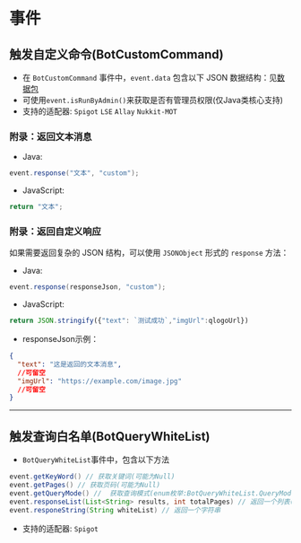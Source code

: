 # 事件

## 触发自定义命令(BotCustomCommand)
- 在 `BotCustomCommand` 事件中，`event.data` 包含以下 JSON 数据结构：见[数据包](DataPack.md/#botcustomcommand)
- 可使用`event.isRunByAdmin()`来获取是否有管理员权限(仅Java类核心支持)
- 支持的适配器: `Spigot` `LSE` `Allay` `Nukkit-MOT`

### 附录：返回文本消息
- Java:
```java 
event.response("文本", "custom");
```

- JavaScript:
```javascript
return "文本";
```

### 附录：返回自定义响应

如果需要返回复杂的 JSON 结构，可以使用 `JSONObject` 形式的 `response` 方法：

- Java:
```java 
event.response(responseJson, "custom");
```

- JavaScript:
```javascript
return JSON.stringify({"text": `测试成功`,"imgUrl":qlogoUrl})
```

- responseJson示例：
```json
{
  "text": "这是返回的文本消息",
  //可留空
  "imgUrl": "https://example.com/image.jpg"
  //可留空
}
```

---


## 触发查询白名单(BotQueryWhiteList)
- `BotQueryWhiteList`事件中，包含以下方法

```java
event.getKeyWord() // 获取关键词(可能为Null)
event.getPages() // 获取页码(可能为Null)
event.getQueryMode() //  获取查询模式(enum枚举:BotQueryWhiteList.QueryMode)
event.responseList(List<String> results, int totalPages) // 返回一个列表(自动格式化)
event.responeString(String whiteList) // 返回一个字符串
```

- 支持的适配器: `Spigot`
